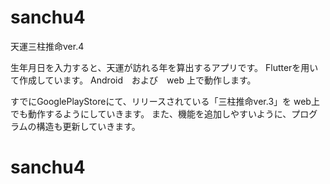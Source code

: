 # sanchu4

天運三柱推命ver.4

生年月日を入力すると、天運が訪れる年を算出するアプリです。
Flutterを用いて作成しています。
Android　および　web 上で動作します。

すでにGooglePlayStoreにて、リリースされている「三柱推命ver.3」を
web上でも動作するようにしていきます。
また、機能を追加しやすいように、プログラムの構造も更新していきます。


# sanchu4
